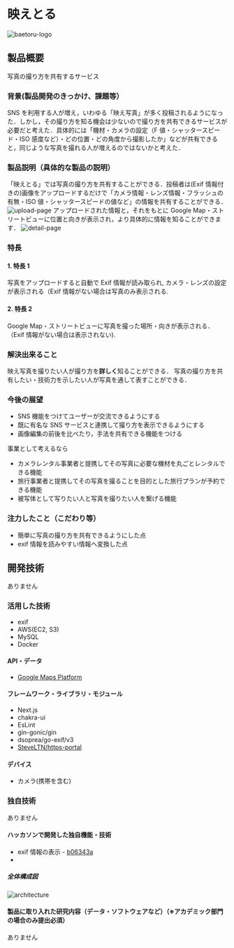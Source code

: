 # 映えとる

![baetoru-logo](https://baetoru-public.s3.ap-northeast-1.amazonaws.com/baetoru-logo.png)

## 製品概要

写真の撮り方を共有するサービス

### 背景(製品開発のきっかけ、課題等）

SNS を利用する人が増え，いわゆる「映え写真」が多く投稿されるようになった．しかし，その撮り方を知る機会は少ないので撮り方を共有できるサービスが必要だと考えた．具体的には「機材・カメラの設定（F 値・シャッタースピード・ISO 感度など）・どの位置・どの角度から撮影したか」などが共有できると，同じような写真を撮れる人が増えるのではないかと考えた．

### 製品説明（具体的な製品の説明）

「映えとる」では写真の撮り方を共有することができる．投稿者は(Exif 情報付きの)画像をアップロードするだけで「カメラ情報・レンズ情報・フラッシュの有無・ISO 値・シャッタースピードの値など」の情報を共有することができる．
![upload-page](https://baetoru-public.s3.ap-northeast-1.amazonaws.com/upload-page.jpg)
アップロードされた情報と，それをもとに Google Map・ストリートビューに位置と向きが表示され，より具体的に情報を知ることができます．
![detail-page](https://baetoru-public.s3.ap-northeast-1.amazonaws.com/detail-page.jpg)

### 特長

#### 1. 特長 1
写真をアップロードすると自動で Exif 情報が読み取られ, カメラ・レンズの設定が表示される（Exif 情報がない場合は写真のみ表示される.

#### 2. 特長 2

Google Map・ストリートビューに写真を撮った場所・向きが表示される．（Exif 情報がない場合は表示されない).

### 解決出来ること

映え写真を撮りたい人が撮り方を**詳しく**知ることができる．
写真の撮り方を共有したい・技術力を示したい人が写真を通して表すことができる．

### 今後の展望

- SNS 機能をつけてユーザーが交流できるようにする
- 既に有名な SNS サービスと連携して撮り方を表示できるようにする
- 画像編集の前後を比べたり，手法を共有できる機能をつける

事業として考えるなら

- カメラレンタル事業者と提携してその写真に必要な機材を丸ごとレンタルできる機能
- 旅行事業者と提携してその写真を撮ることを目的とした旅行プランが予約できる機能
- 被写体として写りたい人と写真を撮りたい人を繋げる機能

### 注力したこと（こだわり等）

- 簡単に写真の撮り方を共有できるようにした点
- exif 情報を読みやすい情報へ変換した点

## 開発技術

ありません

### 活用した技術

- exif
- AWS(EC2, S3)
- MySQL
- Docker

#### API・データ

- [Google Maps Platform](https://developers.google.com/maps?hl=ja)

#### フレームワーク・ライブラリ・モジュール

- Next.js
- chakra-ui
- EsLint
- gin-gonic/gin
- dsoprea/go-exif/v3
- [SteveLTN/https-portal](https://github.com/SteveLTN/https-portal)

#### デバイス

- カメラ(携帯を含む)

### 独自技術

ありません

#### ハッカソンで開発した独自機能・技術

- exif 情報の表示 - [b06343a](https://github.com/jphacks/F_2111/commit/b06343aa07419cf7574f5bdcf6baa49338de93fe)
-

##### 全体構成図

![architecture](https://baetoru-public.s3.ap-northeast-1.amazonaws.com/baetoru-architecture.png)

#### 製品に取り入れた研究内容（データ・ソフトウェアなど）（※アカデミック部門の場合のみ提出必須）

ありません
